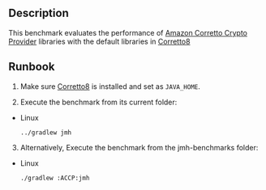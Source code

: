 ## Description
This benchmark evaluates the performance of [Amazon Corretto Crypto Provider](https://github.com/corretto/amazon-corretto-crypto-provider) libraries with the default libraries in [Corretto8](https://docs.aws.amazon.com/corretto/latest/corretto-8-ug/downloads-list.html)

## Runbook
1. Make sure [Corretto8](https://docs.aws.amazon.com/corretto/latest/corretto-8-ug/downloads-list.html) is installed
 and set as `JAVA_HOME`.

2. Execute the benchmark from its current folder:
 * Linux
   ```
   ../gradlew jmh
   ```

3. Alternatively, Execute the benchmark from the jmh-benchmarks folder:
 * Linux
   ```
   ./gradlew :ACCP:jmh
   ```